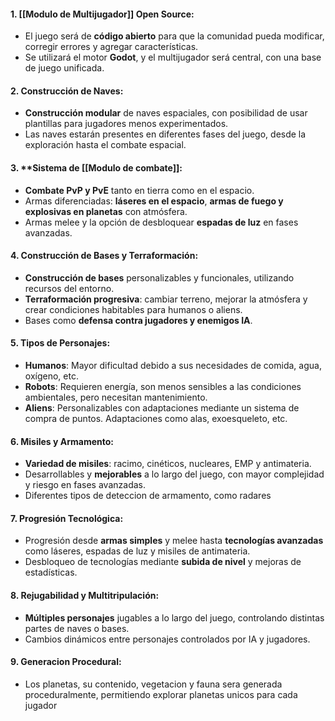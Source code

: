 #### 1. **[[Modulo de Multijugador]] Open Source**:

- El juego será de **código abierto** para que la comunidad pueda modificar, corregir errores y agregar características.
- Se utilizará el motor **Godot**, y el multijugador será central, con una base de juego unificada.

#### 2. **Construcción de Naves**:

- **Construcción modular** de naves espaciales, con posibilidad de usar plantillas para jugadores menos experimentados.
- Las naves estarán presentes en diferentes fases del juego, desde la exploración hasta el combate espacial.

#### 3. **Sistema de [[Modulo de combate]]:

- **Combate PvP y PvE** tanto en tierra como en el espacio.
- Armas diferenciadas: **láseres en el espacio**, **armas de fuego y explosivas en planetas** con atmósfera.
- Armas melee y la opción de desbloquear **espadas de luz** en fases avanzadas.

#### 4. **Construcción de Bases y Terraformación**:

- **Construcción de bases** personalizables y funcionales, utilizando recursos del entorno.
- **Terraformación progresiva**: cambiar terreno, mejorar la atmósfera y crear condiciones habitables para humanos o aliens.
- Bases como **defensa contra jugadores y enemigos IA**.

#### 5. **Tipos de Personajes**:

- **Humanos**: Mayor dificultad debido a sus necesidades de comida, agua, oxígeno, etc.
- **Robots**: Requieren energía, son menos sensibles a las condiciones ambientales, pero necesitan mantenimiento.
- **Aliens**: Personalizables con adaptaciones mediante un sistema de compra de puntos. Adaptaciones como alas, exoesqueleto, etc.

#### 6. **Misiles y Armamento**:

- **Variedad de misiles**: racimo, cinéticos, nucleares, EMP y antimateria.
- Desarrollables y **mejorables** a lo largo del juego, con mayor complejidad y riesgo en fases avanzadas.
- Diferentes tipos de deteccion de armamento, como radares 

#### 7. **Progresión Tecnológica**:

- Progresión desde **armas simples** y melee hasta **tecnologías avanzadas** como láseres, espadas de luz y misiles de antimateria.
- Desbloqueo de tecnologías mediante **subida de nivel** y mejoras de estadísticas.

#### 8. **Rejugabilidad y Multitripulación**:

- **Múltiples personajes** jugables a lo largo del juego, controlando distintas partes de naves o bases.
- Cambios dinámicos entre personajes controlados por IA y jugadores.

#### 9. Generacion Procedural:
- Los planetas, su contenido, vegetacion y fauna sera generada proceduralmente, permitiendo explorar planetas unicos para cada jugador